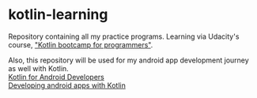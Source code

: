 # kotlin-learning
Repository containing all my practice programs.
Learning via Udacity's course, <a href="https://in.udacity.com/course/kotlin-bootcamp-for-programmers--ud9011">"Kotlin bootcamp for programmers"</a>.

Also, this repository will be used for my android app development journey as well with Kotlin.<br>
<a href="https://in.udacity.com/course/kotlin-for-android-developers--ud888">Kotlin for Android Developers</a><br>
<a href="https://in.udacity.com/course/developing-android-apps-with-kotlin--ud9012">Developing android apps with Kotlin</a>
